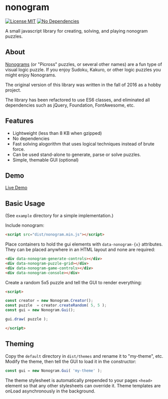 # nonogram

[![License MIT](https://img.shields.io/badge/licence-MIT-3498db.svg?style=popout-square)](https://choosealicense.com/licenses/mit/)
[![No Dependencies](https://img.shields.io/badge/dependencies-none-27ae60.svg?style=popout-square)]()

A small javascript library for creating, solving, and playing nonogram puzzles.

## About

[Nonograms](https://en.wikipedia.org/wiki/Nonogram) (or "Picross" puzzles, or several other names) are a fun type of visual logic puzzle.  If you enjoy Sudoku, Kakuro, or other logic puzzles you might enjoy Nonograms.

The original version of this library was written in the fall of 2016 as a hobby project.

The library has been refactored to use ES6 classes, and eliminated all dependencies such as jQuery, Foundation, FontAwesome, etc.

## Features

- Lightweight (less than 8 KB when gzipped)
- No dependencies
- Fast solving alogorithm that uses logical techniques instead of brute force.
- Can be used stand-alone to generate, parse or solve puzzles.
- Simple, themable GUI (optional)

## Demo

[Live Demo](https://monkeyarms.github.io/nonogram/)

## Basic Usage

(See `example` directory for a simple implementation.)

Include nonogram:

```html
<script src="dist/nonogram.min.js"></script>
```

Place containers to hold the gui elements with `data-nonogram-{x}` attributes.  They can be placed anywhere in an HTML layout and none are required:

```html
<div data-nonogram-generate-controls></div>
<div data-nonogram-puzzle-grid></div>
<div data-nonogram-game-controls></div>
<div data-nonogram-console></div>
```
Create a random 5x5 puzzle and tell the GUI to render everything:
```html
<script>

const creator = new Nonogram.Creator();
const puzzle  = creator.createRandom( 5, 5 );
const gui = new Nonogram.Gui();

gui.draw( puzzle );

</script>
```
## Theming

Copy the `default` directory in `dist/themes` and rename it to "my-theme", etc.  Modify the theme, then tell the GUI to load it in the constructor:

```javascript
const gui = new Nonogram.Gui( 'my-theme' );
```
The theme stylesheet is automatically prepended to your pages `<head>` element so that any other stylesheets can override it.  Theme templates are onLoad asynchronously in the background.













